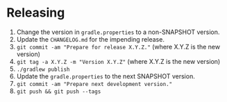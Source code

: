 Releasing
=========

1. Change the version in `gradle.properties` to a non-SNAPSHOT version.
2. Update the `CHANGELOG.md` for the impending release.
3. `git commit -am "Prepare for release X.Y.Z."` (where X.Y.Z is the new version)
4. `git tag -a X.Y.Z -m "Version X.Y.Z"` (where X.Y.Z is the new version)
5. `./gradlew publish`
6. Update the `gradle.properties` to the next SNAPSHOT version.
7. `git commit -am "Prepare next development version."`
8. `git push && git push --tags`
